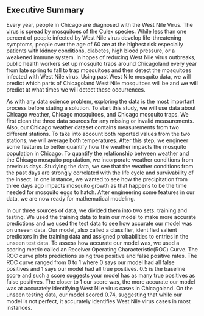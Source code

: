 ## Executive Summary

Every year, people in Chicago are diagnosed with the West Nile Virus. The virus is spread by mosquitoes of the Culex species. While less than one percent of people infected by West Nile virus develop life-threatening symptoms, people over the age of 60 are at the highest risk especially patients with kidney conditions, diabetes, high blood pressure, or a weakened immune system. In hopes of reducing West Nile virus outbreaks, public health workers set up mosquito traps around Chicagoland every year from late spring to fall to trap mosquitoes and then detect the mosquitoes infected with West Nile virus. Using past West Nile mosquito data, we will predict which parts of Chicagoland West Nile mosquitoes will be and we will predict at what times we will detect these occurrences. 

As with any data science problem, exploring the data is the most important process before stating a solution. To start this study, we will use data about Chicago weather,  Chicago mosquitoes, and Chicago mosquito traps. We first clean the three data sources for any missing or invalid measurements. Also, our Chicago weather dataset contains measurements from two different stations. To take into account both reported values from the two stations, we will average both temperatures. After this step, we engineer some features to better quantify how the weather impacts the mosquito population in Chicago. To quantify the relationship between weather and the Chicago mosquito population, we incorporate weather conditions from previous days. Studying the data, we see that the weather conditions from the past days are strongly correlated with the life cycle and survivability of the insect. In one instance, we wanted to see how the precipitation from three days ago impacts mosquito growth as that happens to be the time needed for mosquito eggs to hatch. After engineering some features in our data, we are now ready for mathematical modeling. 

In our three sources of data, we divided them into two sets: training and testing. We used the training data to train our model to make more accurate predictions and we used the test data to see how accurate our model was on unseen data. Our model, also called a classifier, identified salient predictors in the training data and assigned probabilities to entries in the unseen test data. To assess how accurate our model was, we used a scoring metric called an Receiver Operating Characteristic(ROC) Curve. The ROC curve plots predictions using true positive and false positive rates. The ROC curve ranged from 0 to 1 where 0 says our model had all false positives and 1 says our model had all true positives. 0.5 is the baseline score and such a score suggests your model has as many true positives as false positives. The closer to 1 our score was, the more accurate our model was at accurately identifying West Nile virus cases in Chicagoland. On the unseen testing data, our model scored 0.74, suggesting that while our model is not perfect, it accurately identifies West Nile virus cases in most instances. 
